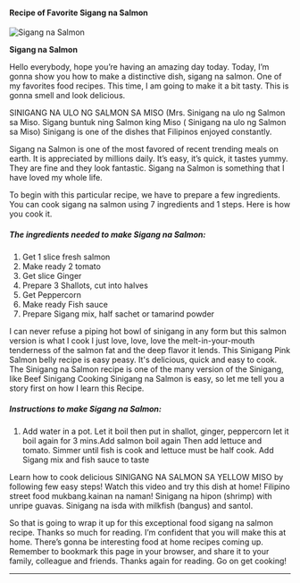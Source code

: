             

#### Recipe of Favorite Sigang na Salmon

![Sigang na Salmon](https://img-global.cpcdn.com/recipes/1a6c645b15438674/751x532cq70/sigang-na-salmon-recipe-main-photo.jpg)

**Sigang na Salmon**

Hello everybody, hope you’re having an amazing day today. Today, I’m gonna show you how to make a distinctive dish, sigang na salmon. One of my favorites food recipes. This time, I am going to make it a bit tasty. This is gonna smell and look delicious.

SINIGANG NA ULO NG SALMON SA MISO (Mrs. Sinigang na ulo ng Salmon sa Miso. Sigang buntuk ning Salmon king Miso ( Sinigang na ulo ng Salmon sa Miso) Sinigang is one of the dishes that Filipinos enjoyed constantly.

Sigang na Salmon is one of the most favored of recent trending meals on earth. It is appreciated by millions daily. It’s easy, it’s quick, it tastes yummy. They are fine and they look fantastic. Sigang na Salmon is something that I have loved my whole life.

To begin with this particular recipe, we have to prepare a few ingredients. You can cook sigang na salmon using 7 ingredients and 1 steps. Here is how you cook it.

##### The ingredients needed to make Sigang na Salmon:

1.  Get 1 slice fresh salmon
2.  Make ready 2 tomato
3.  Get slice Ginger
4.  Prepare 3 Shallots, cut into halves
5.  Get Peppercorn
6.  Make ready Fish sauce
7.  Prepare Sigang mix, half sachet or tamarind powder

I can never refuse a piping hot bowl of sinigang in any form but this salmon version is what I cook I just love, love, love the melt-in-your-mouth tenderness of the salmon fat and the deep flavor it lends. This Sinigang Pink Salmon belly recipe is easy peasy. It's delicious, quick and easy to cook. The Sinigang na Salmon recipe is one of the many version of the Sinigang, like Beef Sinigang Cooking Sinigang na Salmon is easy, so let me tell you a story first on how I learn this Recipe.

##### Instructions to make Sigang na Salmon:

1.  Add water in a pot. Let it boil then put in shallot, ginger, peppercorn let it boil again for 3 mins.Add salmon boil again Then add lettuce and tomato. Simmer until fish is cook and lettuce must be half cook. Add Sigang mix and fish sauce to taste

Learn how to cook delicious SINIGANG NA SALMON SA YELLOW MISO by following few easy steps! Watch this video and try this dish at home! Filipino street food mukbang.kainan na naman! Sinigang na hipon (shrimp) with unripe guavas. Sinigang na isda with milkfish (bangus) and santol.

So that is going to wrap it up for this exceptional food sigang na salmon recipe. Thanks so much for reading. I’m confident that you will make this at home. There’s gonna be interesting food at home recipes coming up. Remember to bookmark this page in your browser, and share it to your family, colleague and friends. Thanks again for reading. Go on get cooking!

* * *